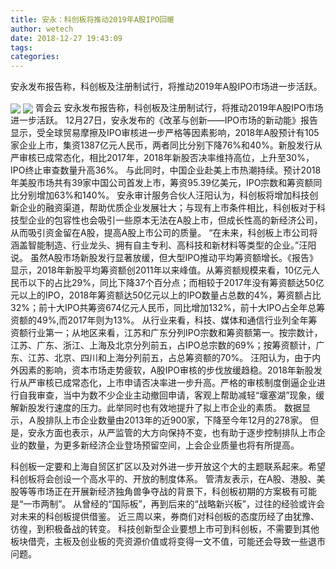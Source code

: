 ```yaml
---
title: 安永：科创板将推动2019年A股IPO回暖
author: wetech
date: 2018-12-27 19:43:09
tags: 
categories: 
---
```

安永发布报告称，科创板及注册制试行，将推动2019年A股IPO市场进一步活跃。
<!-- more -->
<img align="center" border="0" src="https://imgcdn.yicai.com/uppics/images/2018/12/d86e6e549de0c64825fdad9f2679e489.jpg" />
<img align="center" border="0" src="https://imgcdn.yicai.com/uppics/images/2018/12/db26192cdb559c4ec1979805f32885e8.jpg" />
胥会云
安永发布报告称，科创板及注册制试行，将推动2019年A股IPO市场进一步活跃。
12月27日，安永发布的《改革与创新——IPO市场的新动能》报告显示，受全球贸易摩擦及IPO审核进一步严格等因素影响，2018年A股预计有105家企业上市，集资1387亿元人民币，两者同比分别下降76%和40%。新股发行从严审核已成常态化，相比2017年，2018年新股否决率维持高位，上升至30%，IPO终止审查数量升高36%。
与此同时，中国企业赴美上市热潮持续。预计2018年美股市场共有39家中国公司首发上市，筹资95.39亿美元，IPO宗数和筹资额同比分别增加63%和140%。
安永审计服务合伙人汪阳认为，科创板将增加科技创新企业的融资渠道，帮助优质企业发展壮大；与现有上市条件相比，科创板对于科技型企业的包容性也会吸引一些原本无法在A股上市，但成长性高的新经济公司，从而吸引资金留在A股，提高A股上市公司的质量。
“在未来，科创板上市公司将涵盖智能制造、行业龙头、拥有自主专利、高科技和新材料等类型的企业。”汪阳说。
虽然A股市场新股发行显著放缓，但大型IPO推动平均筹资额增长。《报告》显示，2018年新股平均筹资额创2011年以来峰值。从筹资额规模来看，10亿元人民币以下的占比29%，同比下降37个百分点；而相较于2017年没有筹资额达50亿元以上的IPO，2018年筹资额达50亿元以上的IPO数量占总数的4%，筹资额占比32%；前十大IPO共筹资674亿元人民币，同比增加132%，前十大IPO占全年总筹资额的49%,而2017年则为13%。
从行业来看，科技、媒体和通信行业列全年筹资额行业第一；从地区来看，江苏和广东分列IPO宗数和筹资额第一。按宗数计，江苏、广东、浙江、上海及北京分列前五，占IPO总宗数的69%；按筹资额计，广东、江苏、北京、四川和上海分列前五，占总筹资额的70%。
汪阳认为，由于内外因素的影响，资本市场走势疲软，A股IPO审核的步伐放缓趋稳。2018年新股发行从严审核已成常态化，上市申请否决率进一步升高。严格的审核制度倒逼企业进行自我审查，当中为数不少企业主动撤回申请，客观上帮助减轻“堰塞湖”现象，缓解新股发行速度的压力。此举同时也有效地提升了拟上市企业的素质。
数据显示，Ａ股排队上市企业数量由2013年的近900家，下降至今年12月的278家。
但是，安永方面也表示，从严监管的大方向保持不变，也有助于逐步控制排队上市企业的数量，为更多新经济企业登场预留空间，上会企业质量也将有所提高。
 
 
科创板一定要和上海自贸区扩区以及对外进一步开放这个大的主题联系起来。希望科创板将会创设一个高水平的、开放的制度体系。
管清友表示，在A股、港股、美股等等市场正在开展新经济独角兽争夺战的背景下，科创板初期的方案极有可能是“一市两制”。
从曾经的“国际板”，再到后来的“战略新兴板”，过往的经验或许会对未来的科创板提供借鉴。
近三周以来，券商们对科创板的态度历经了由犹豫、彷徨，到积极备战的转变。
科技创新型企业要想上市可到科创板，不需要到其他板块借壳，主板及创业板的壳资源价值或将变得一文不值，可能还会导致一些退市问题。
